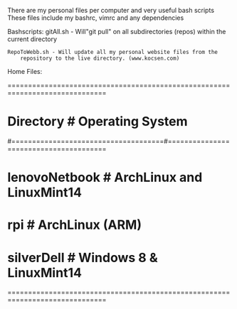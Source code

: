There are my personal files per computer and very useful bash scripts
These files include my bashrc, vimrc and any dependencies


Bashscripts:
	gitAll.sh - Will"git pull" on all subdirectories (repos) within the current
		directory
	
	RepoToWebb.sh - Will update all my personal website files from the
		repository to the live directory. (www.kocsen.com)


Home Files:

==============================================================================
# Directory                           # Operating System                     #
#=====================================#=======================================
# lenovoNetbook                       # ArchLinux and LinuxMint14
# rpi								  # ArchLinux (ARM)
# silverDell                          # Windows 8 & LinuxMint14
==============================================================================


